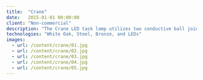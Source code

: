 ```yaml
---
title:  "Crane"
date:   2015-01-01 00:00:00
client: "Non-commercial"
description: "The Crane LED task lamp utilizes two conductive ball joints for maximum adjustability. Made from white oak, aluminum and brass. This light was exhibited at the 2015 International Contemporary Furniture Fair (ICFF) in New York. In conjunction with Cole Lendrum <a href='http://www.colelendrum.com'>(www.colelendrum.com).</a>"
technologies: "White Oak, Steel, Bronze, and LEDs"
images:
  - url: /content/crane/01.jpg
  - url: /content/crane/02.jpg
  - url: /content/crane/03.jpg
  - url: /content/crane/04.jpg
  - url: /content/crane/05.jpg
---
```

